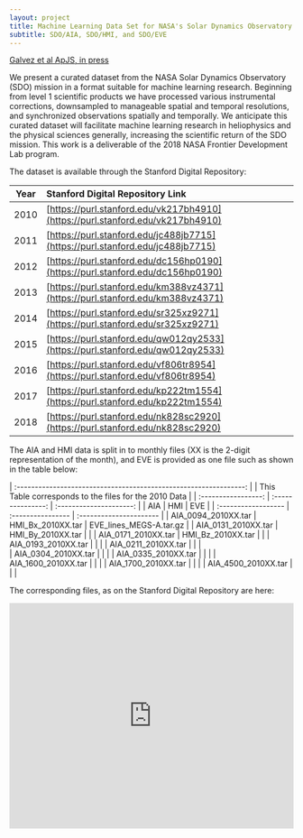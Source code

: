 ```yaml
---
layout: project
title: Machine Learning Data Set for NASA's Solar Dynamics Observatory
subtitle: SDO/AIA, SDO/HMI, and SDO/EVE
---
```

[Galvez et al ApJS, in press](https://arxiv.org/abs/1903.04538)


We present a curated dataset from the NASA Solar Dynamics Observatory (SDO) mission in a format suitable for machine learning research. Beginning from level 1 scientific products we have processed various instrumental corrections, downsampled to manageable spatial and temporal resolutions, and synchronized observations spatially and temporally. We anticipate this curated dataset will facilitate machine learning research in heliophysics and the physical sciences generally, increasing the scientific return of the SDO mission. This work is a deliverable of the 2018 NASA Frontier Development Lab program. 

The dataset is available through the Stanford Digital Repository:

| Year          |   Stanford Digital Repository Link    |
| ------------- |:--------------------------------------| 
| 2010          | [https://purl.stanford.edu/vk217bh4910](https://purl.stanford.edu/vk217bh4910) | 
| 2011          | [https://purl.stanford.edu/jc488jb7715](https://purl.stanford.edu/jc488jb7715) |
| 2012          | [https://purl.stanford.edu/dc156hp0190](https://purl.stanford.edu/dc156hp0190) |
| 2013          | [https://purl.stanford.edu/km388vz4371](https://purl.stanford.edu/km388vz4371) |
| 2014          | [https://purl.stanford.edu/sr325xz9271](https://purl.stanford.edu/sr325xz9271) | 
| 2015          | [https://purl.stanford.edu/qw012qy2533](https://purl.stanford.edu/qw012qy2533) |
| 2016          | [https://purl.stanford.edu/vf806tr8954](https://purl.stanford.edu/vf806tr8954) | 
| 2017          | [https://purl.stanford.edu/kp222tm1554](https://purl.stanford.edu/kp222tm1554) | 
| 2018          | [https://purl.stanford.edu/nk828sc2920](https://purl.stanford.edu/nk828sc2920) | 

The AIA and HMI data is split in to monthly files (XX is the 2-digit representation of the month), and EVE is provided as one file such as shown in the table below:

| :---------------------------------------------------------------: | 
| This Table corresponds to the files for the 2010 Data             |
| :-----------------: | :---------------: | :---------------------: | 
| AIA                 |   HMI             |    EVE                  |
| :------------------ | :---------------- | :---------------------- | 
| AIA_0094_2010XX.tar | HMI_Bx_2010XX.tar | EVE_lines_MEGS-A.tar.gz |
| AIA_0131_2010XX.tar | HMI_By_2010XX.tar |                         | 
| AIA_0171_2010XX.tar | HMI_Bz_2010XX.tar |                         | 
| AIA_0193_2010XX.tar |                   |                         | 
| AIA_0211_2010XX.tar |                   |                         |  
| AIA_0304_2010XX.tar |                   |                         | 
| AIA_0335_2010XX.tar |                   |                         | 
| AIA_1600_2010XX.tar |                   |                         | 
| AIA_1700_2010XX.tar |                   |                         | 
| AIA_4500_2010XX.tar |                   |                         | 
  
  
The corresponding files, as on the Stanford Digital Repository are here:

<iframe src='https://embed.stanford.edu/iframe?url=https://purl.stanford.edu/vk217bh4910' height='400px' width='100%' frameborder='0' marginwidth='0' marginheight='0' scrolling='no' allowfullscreen />
